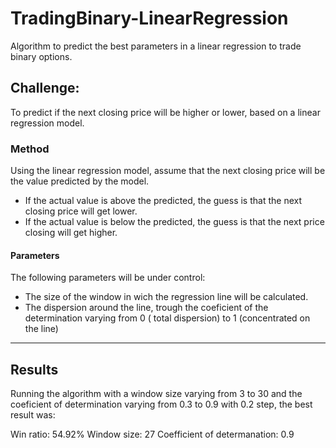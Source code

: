 # TradingBinary-LinearRegression
Algorithm to predict the best parameters in a linear regression to trade binary options.


## Challenge:
To predict if the next closing price will be higher or lower, based on a linear regression model.


### Method
Using the linear regression model, assume that the next closing price will be the value predicted by the model.
* If the actual value is above the predicted, the guess is that the next closing price will get lower.
* If the actual value is below the predicted, the guess is that the next price closing will get higher.

#### Parameters
The following parameters will be under control:
* The size of the window in wich the regression line will be calculated. 
* The dispersion around the line, trough the coeficient of the determination
varying from 0 ( total dispersion) to 1 (concentrated on the line)

___
## Results

Running the algorithm with a window size varying from 3 to 30 and the coeficient of determination varying from 0.3 to 0.9 
with 0.2 step, the best result was:

Win ratio: 54.92%
Window size: 27
Coefficient of determanation: 0.9
